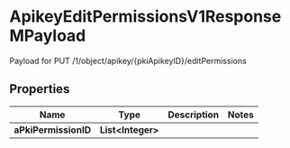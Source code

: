

# ApikeyEditPermissionsV1ResponseMPayload

Payload for PUT /1/object/apikey/{pkiApikeyID}/editPermissions

## Properties

| Name | Type | Description | Notes |
|------------ | ------------- | ------------- | -------------|
|**aPkiPermissionID** | **List&lt;Integer&gt;** |  |  |



